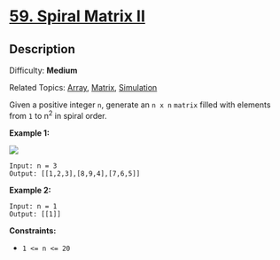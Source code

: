 # [59\. Spiral Matrix II](https://leetcode.com/problems/spiral-matrix-ii/submissions/)

## Description

Difficulty: **Medium**  

Related Topics: [Array](https://leetcode.com/tag/array/), [Matrix](https://leetcode.com/tag/matrix/), [Simulation](https://leetcode.com/tag/simulation/)


Given a positive integer `n`, generate an `n x n` `matrix` filled with elements from `1` to n<sup>2</sup> in spiral order.

**Example 1:**

![](https://assets.leetcode.com/uploads/2020/11/13/spiraln.jpg)

```
Input: n = 3
Output: [[1,2,3],[8,9,4],[7,6,5]]
```

**Example 2:**

```
Input: n = 1
Output: [[1]]
```

**Constraints:**

*   `1 <= n <= 20`

